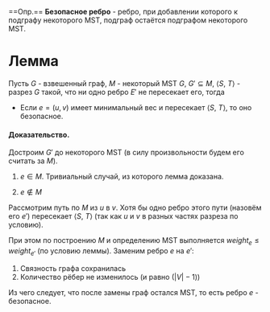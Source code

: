 ==Опр.== **Безопасное ребро** - ребро, при добавлении которого к подграфу некоторого MST, подграф остаётся подграфом некоторого MST.

# Лемма

Пусть $G$ - взвешенный граф, $M$ - некоторый MST $G$, $G' \subseteq M$, $\langle S,\ T \rangle$ - разрез $G$ такой, что ни одно ребро $E'$ не пересекает его, тогда

- Если $e = (u, v)$ имеет минимальный вес и пересекает $\langle S,\ T \rangle$, то оно безопасное.

#### Доказательство.

Достроим $G'$ до некоторого MST (в силу произвольности будем его считать за $M$).

1) $e \in M$. 
Тривиальный случай, из которого лемма доказана.

2) $e \not\in M$

Рассмотрим путь по $M$ из $u$ в $v$. Хотя бы одно ребро этого пути (назовём его $e'$) пересекает $\langle S,\ T \rangle$ (так как $u$ и $v$ в разных частях разреза по условию).

При этом по построению $M$ и определению MST выполняется $weight_e \leq weight_{e'}$ (по условию леммы). Заменим ребро $e$ на $e'$:

1) Связность графа сохранилась
2) Количество рёбер не изменилось (и равно $(|V| - 1)$)

Из чего следует, что после замены граф остался MST, то есть ребро $e$ - безопасное.

